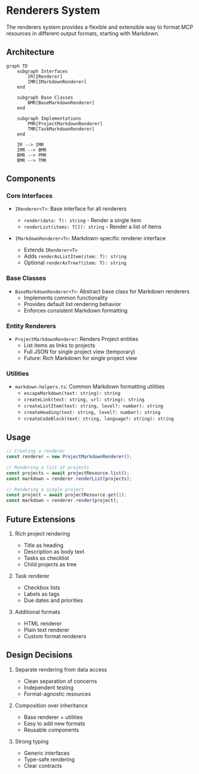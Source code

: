 # Renderers System

The renderers system provides a flexible and extensible way to format MCP resources in different output formats, starting with Markdown.

## Architecture

```mermaid
graph TD
    subgraph Interfaces
        IR[IRenderer]
        IMR[IMarkdownRenderer]
    end

    subgraph Base Classes
        BMR[BaseMarkdownRenderer]
    end

    subgraph Implementations
        PMR[ProjectMarkdownRenderer]
        TMR[TaskMarkdownRenderer]
    end

    IR --> IMR
    IMR --> BMR
    BMR --> PMR
    BMR --> TMR
```

## Components

### Core Interfaces

- `IRenderer<T>`: Base interface for all renderers

  - `render(data: T): string` - Render a single item
  - `renderList(items: T[]): string` - Render a list of items

- `IMarkdownRenderer<T>`: Markdown-specific renderer interface
  - Extends `IRenderer<T>`
  - Adds `renderAsListItem(item: T): string`
  - Optional `renderAsTree?(item: T): string`

### Base Classes

- `BaseMarkdownRenderer<T>`: Abstract base class for Markdown renderers
  - Implements common functionality
  - Provides default list rendering behavior
  - Enforces consistent Markdown formatting

### Entity Renderers

- `ProjectMarkdownRenderer`: Renders Project entities
  - List items as links to projects
  - Full JSON for single project view (temporary)
  - Future: Rich Markdown for single project view

### Utilities

- `markdown-helpers.ts`: Common Markdown formatting utilities
  - `escapeMarkdown(text: string): string`
  - `createLink(text: string, url: string): string`
  - `createListItem(text: string, level?: number): string`
  - `createHeading(text: string, level?: number): string`
  - `createCodeBlock(text: string, language?: string): string`

## Usage

```typescript
// Creating a renderer
const renderer = new ProjectMarkdownRenderer();

// Rendering a list of projects
const projects = await projectResource.list();
const markdown = renderer.renderList(projects);

// Rendering a single project
const project = await projectResource.get(1);
const markdown = renderer.render(project);
```

## Future Extensions

1. Rich project rendering

   - Title as heading
   - Description as body text
   - Tasks as checklist
   - Child projects as tree

2. Task renderer

   - Checkbox lists
   - Labels as tags
   - Due dates and priorities

3. Additional formats
   - HTML renderer
   - Plain text renderer
   - Custom format renderers

## Design Decisions

1. Separate rendering from data access

   - Clean separation of concerns
   - Independent testing
   - Format-agnostic resources

2. Composition over inheritance

   - Base renderer + utilities
   - Easy to add new formats
   - Reusable components

3. Strong typing
   - Generic interfaces
   - Type-safe rendering
   - Clear contracts
